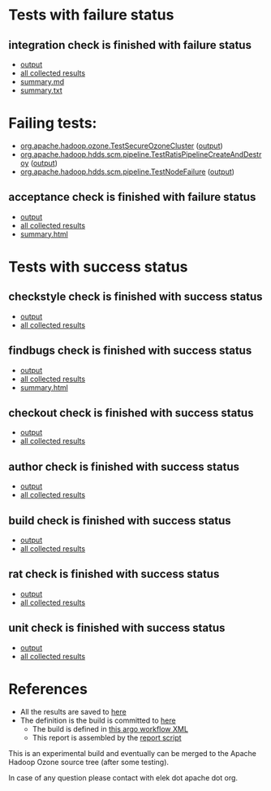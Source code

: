 # Tests with failure status

## integration check is finished with failure status

   * [output](https://raw.githubusercontent.com/elek/ozone-ci-03/master/pr/pr-hdds-1847-5tdpb/integration/output.log)
   * [all collected results](https://github.com/elek/ozone-ci-03/tree/master/pr/pr-hdds-1847-5tdpb/integration)
   * [summary.md](https://github.com/elek/ozone-ci-03/tree/master/pr/pr-hdds-1847-5tdpb/integration/summary.md)
   * [summary.txt](https://github.com/elek/ozone-ci-03/tree/master/pr/pr-hdds-1847-5tdpb/integration/summary.txt)

# Failing tests: 

 * [org.apache.hadoop.ozone.TestSecureOzoneCluster](hadoop-ozone/integration-test/org.apache.hadoop.ozone.TestSecureOzoneCluster.txt) ([output](hadoop-ozone/integration-test/org.apache.hadoop.ozone.TestSecureOzoneCluster-output.txt))
 * [org.apache.hadoop.hdds.scm.pipeline.TestRatisPipelineCreateAndDestroy](hadoop-ozone/integration-test/org.apache.hadoop.hdds.scm.pipeline.TestRatisPipelineCreateAndDestroy.txt) ([output](hadoop-ozone/integration-test/org.apache.hadoop.hdds.scm.pipeline.TestRatisPipelineCreateAndDestroy-output.txt))
 * [org.apache.hadoop.hdds.scm.pipeline.TestNodeFailure](hadoop-ozone/integration-test/org.apache.hadoop.hdds.scm.pipeline.TestNodeFailure.txt) ([output](hadoop-ozone/integration-test/org.apache.hadoop.hdds.scm.pipeline.TestNodeFailure-output.txt))

## acceptance check is finished with failure status

   * [output](https://raw.githubusercontent.com/elek/ozone-ci-03/master/pr/pr-hdds-1847-5tdpb/acceptance/output.log)
   * [all collected results](https://github.com/elek/ozone-ci-03/tree/master/pr/pr-hdds-1847-5tdpb/acceptance)
   * [summary.html](https://elek.github.io/ozone-ci-03/pr/pr-hdds-1847-5tdpb/acceptance/summary.html)



# Tests with success status

## checkstyle check is finished with success status

   * [output](https://raw.githubusercontent.com/elek/ozone-ci-03/master/pr/pr-hdds-1847-5tdpb/checkstyle/output.log)
   * [all collected results](https://github.com/elek/ozone-ci-03/tree/master/pr/pr-hdds-1847-5tdpb/checkstyle)


## findbugs check is finished with success status

   * [output](https://raw.githubusercontent.com/elek/ozone-ci-03/master/pr/pr-hdds-1847-5tdpb/findbugs/output.log)
   * [all collected results](https://github.com/elek/ozone-ci-03/tree/master/pr/pr-hdds-1847-5tdpb/findbugs)
   * [summary.html](https://elek.github.io/ozone-ci-03/pr/pr-hdds-1847-5tdpb/findbugs/summary.html)


## checkout check is finished with success status

   * [output](https://raw.githubusercontent.com/elek/ozone-ci-03/master/pr/pr-hdds-1847-5tdpb/checkout/output.log)
   * [all collected results](https://github.com/elek/ozone-ci-03/tree/master/pr/pr-hdds-1847-5tdpb/checkout)


## author check is finished with success status

   * [output](https://raw.githubusercontent.com/elek/ozone-ci-03/master/pr/pr-hdds-1847-5tdpb/author/output.log)
   * [all collected results](https://github.com/elek/ozone-ci-03/tree/master/pr/pr-hdds-1847-5tdpb/author)


## build check is finished with success status

   * [output](https://raw.githubusercontent.com/elek/ozone-ci-03/master/pr/pr-hdds-1847-5tdpb/build/output.log)
   * [all collected results](https://github.com/elek/ozone-ci-03/tree/master/pr/pr-hdds-1847-5tdpb/build)


## rat check is finished with success status

   * [output](https://raw.githubusercontent.com/elek/ozone-ci-03/master/pr/pr-hdds-1847-5tdpb/rat/output.log)
   * [all collected results](https://github.com/elek/ozone-ci-03/tree/master/pr/pr-hdds-1847-5tdpb/rat)


## unit check is finished with success status

   * [output](https://raw.githubusercontent.com/elek/ozone-ci-03/master/pr/pr-hdds-1847-5tdpb/unit/output.log)
   * [all collected results](https://github.com/elek/ozone-ci-03/tree/master/pr/pr-hdds-1847-5tdpb/unit)




# References

 * All the results are saved to [here](https://github.com/elek/ozone-ci-03/tree/master/pr/pr-hdds-1847-5tdpb/)
 * The definition is the build is committed to [here](https://github.com/elek/argo-ozone)
    * The build is defined in [this argo workflow XML](https://github.com/elek/argo-ozone/blob/master/ozone-build.yaml)
    * This report is assembled by the [report script](https://github.com/elek/argo-ozone/blob/master/scripts/report.sh)

This is an experimental build and eventually can be merged to the Apache Hadoop Ozone source tree (after some testing).

In case of any question please contact with elek dot apache dot org.
